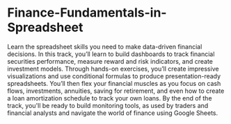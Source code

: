 # Finance-Fundamentals-in-Spreadsheet
Learn the spreadsheet skills you need to make data-driven financial decisions. In this track, you’ll learn to build dashboards to track financial securities performance, measure reward and risk indicators, and create investment models. Through hands-on exercises, you’ll create impressive visualizations and use conditional formulas to produce presentation-ready spreadsheets. You’ll then flex your financial muscles as you focus on cash flows, investments, annuities, saving for retirement, and even how to create a loan amortization schedule to track your own loans. By the end of the track, you'll be ready to build monitoring tools, as used by traders and financial analysts and navigate the world of finance using Google Sheets.
